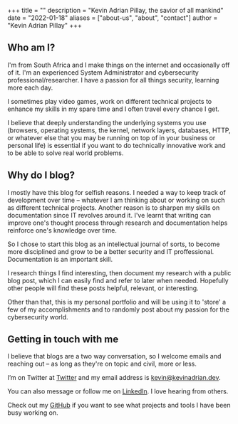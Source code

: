 +++
title = ""
description = "Kevin Adrian Pillay, the savior of all mankind"
date = "2022-01-18"
aliases = ["about-us", "about", "contact"]
author = "Kevin Adrian Pillay"
+++


## Who am I?

I'm from South Africa and I make things on the internet and occasionally off of it. I'm an experienced System Administrator and cybersecurity professional/researcher. I have a passion for all things security, learning more each day. 

I sometimes play video games, work on different technical projects to enhance my skills in my spare time and I often travel every chance I get. 

I believe that deeply understanding the underlying systems you use (browsers, operating systems, the kernel, network layers, databases, HTTP, or whatever else that you may be running on top of in your business or personal life) is essential if you want to do technically innovative work and to be able to solve real world problems.


## Why do I blog?

I mostly have this blog for selfish reasons. I needed a way to keep track of development over time – whatever I am thinking about or working on such as different technical projects. Another reason is to sharpen my skills on documentation since IT revolves around it. 
I've learnt that writing can improve one's thought process through research and documentation helps reinforce one's knowledge over time. 

So I chose to start this blog as an intellectual journal of sorts, to become more disciplined and grow to be a better security and IT proffessional. Documentation is an important skill. 

I research things I find interesting, then document my research with a public blog post, which I can easily find and refer to later when needed. Hopefully other people will find these posts helpful, relevant, or interesting. 

Other than that, this is my personal portfolio and will be using it to 'store' a few of my accomplishments and to randomly post about my passion for the cybersecurity world.


## Getting in touch with me

I believe that blogs are a two way conversation, so I welcome emails and reaching out – as long as they're on topic and civil, more or less.

I’m on Twitter at [Twitter](https://twitter.com/kevinadrianpl) and my email address is kevin@kevinadrian.dev. 

You can also message or follow me on [LinkedIn](https://www.linkedin.com/in/kevinadrianpl/). I love hearing from others.

Check out my [GitHub](https://github.com/kevinadrianpl) if you want to see what projects and tools I have been busy working on. 
